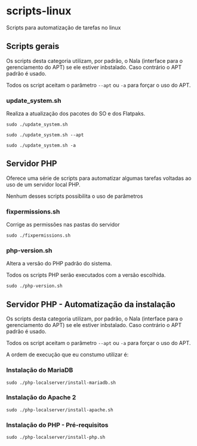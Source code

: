 # scripts-linux
Scripts para automatização de tarefas no linux

## Scripts gerais
Os scripts desta categoria utilizam, por padrão, o Nala (interface para o gerenciamento do APT) se ele estiver inbstalado. Caso contrário o APT padrão é usado.

Todos os script aceitam o parâmetro `--apt` ou `-a` para forçar o uso do APT.

### update_system.sh
Realiza a atualização dos pacotes do SO e dos Flatpaks.

`sudo ./update_system.sh`

`sudo ./update_system.sh --apt`

`sudo ./update_system.sh -a`

## Servidor PHP
Oferece uma série de scripts para automatizar algumas tarefas voltadas ao uso de um servidor local PHP.

Nenhum desses scripts possibilita o uso de parâmetros

### fixpermissions.sh
Corrige as permissões nas pastas do servidor

`sudo ./fixpermissions.sh`

### php-version.sh
Altera a versão do PHP padrão do sistema.

Todos os scripts PHP serão executados com a versão escolhida.

`sudo ./php-version.sh`

## Servidor PHP - Automatização da instalação
Os scripts desta categoria utilizam, por padrão, o Nala (interface para o gerenciamento do APT) se ele estiver inbstalado. Caso contrário o APT padrão é usado.

Todos os script aceitam o parâmetro `--apt` ou `-a` para forçar o uso do APT.

A ordem de execução que eu constumo utilizar é:

### Instalação do MariaDB
`sudo ./php-localserver/install-mariadb.sh`

### Instalação do Apache 2
`sudo ./php-localserver/install-apache.sh`

### Instalação do PHP - Pré-requisitos
`sudo ./php-localserver/install-php.sh`